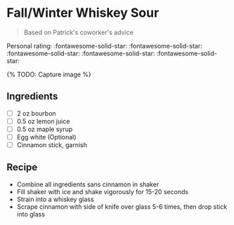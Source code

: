 # Fall/Winter Whiskey Sour

> Based on Patrick's coworker's advice

<!-- {cts} rating=5; (User can specify rating on scale of 1-5) -->

Personal rating: :fontawesome-solid-star: :fontawesome-solid-star: :fontawesome-solid-star: :fontawesome-solid-star: :fontawesome-solid-star:

<!-- {cte} -->

<!-- {cts} name_image=None; (User can specify image name) -->

{% TODO: Capture image %}

<!-- {cte} -->

## Ingredients

- [ ] 2 oz bourbon
- [ ] 0.5 oz lemon juice
- [ ] 0.5 oz maple syrup
- [ ] Egg white (Optional)
- [ ] Cinnamon stick, garnish

## Recipe

- Combine all ingredients sans cinnamon in shaker
- Fill shaker with ice and shake vigorously for 15-20 seconds
- Strain into a whiskey glass
- Scrape cinnamon with side of knife over glass 5-6 times, then drop stick into glass
